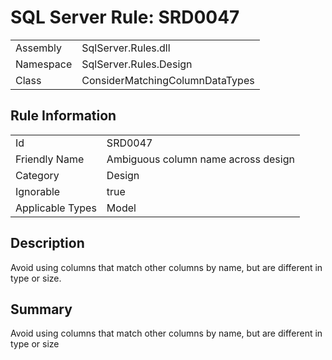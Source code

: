 [This document is automatically generated. All changed made to it WILL be lost]: <>  
  
# SQL Server Rule: SRD0047  
  
|    |    |
|----|----|
| Assembly | SqlServer.Rules.dll   |
| Namespace | SqlServer.Rules.Design |
| Class | ConsiderMatchingColumnDataTypes |
  
## Rule Information  
  
|    |    |
|----|----|
| Id | SRD0047 |
| Friendly Name | Ambiguous column name across design |
| Category | Design |
| Ignorable | true |
| Applicable Types | Model  |
  
## Description  
  
Avoid using columns that match other columns by name, but are different in type or size.  
  
## Summary  
  
Avoid using columns that match other columns by name, but are different in type or size  


